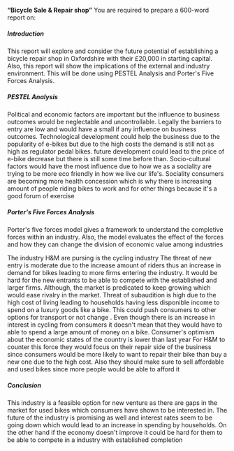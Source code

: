 **“Bicycle Sale & Repair shop”**
You are required to prepare a 600-word report on:

##### Introduction
This report will explore and consider the future potential of establishing a bicycle repair shop in Oxfordshire with their £20,000 in starting capital. Also, this report will show the implications of the external and industry environment. This will be done using PESTEL Analysis and Porter's Five Forces Analysis. 
##### PESTEL Analysis
Political and economic factors are important but the influence to business outcomes would be neglectable and uncontrollable. Legally the barriers to entry are low and would have a small if any influence on business outcomes. 
Technological development could help the business due to the popularity of e-bikes but due to the high costs the demand is still not as high as regulator pedal bikes. future development could lead to the price of e-bike decrease but there is still some time before than. Socio-cultural factors would have the most influence due to how we as a sociality are trying to be more eco friendly in how we live our life's. Sociality consumers are becoming more health concession which is why there is increasing amount of people riding bikes to work and for other things because it's a good forum of exercise

##### Porter's Five Forces Analysis
Porter's five forces model gives a framework to understand the completive forces within an industry. Also, the model evaluates the effect of the forces and how they can change the division of economic value among industries

The industry H&M are pursing is the cycling industry
	The threat of new entry is moderate due to the increase amount of riders thus an increase in demand for bikes leading to more firms entering the industry. It would be hard for the new entrants to be able to compete with the established and larger firms. Although, the market is predicated to keep growing which would ease rivalry in the market. 
	Threat of subaudition is high due to the high cost of living leading to households having less disponible income to spend on a luxury goods like a bike. This could push consumers to other options for transport or not change . Even though there is an increase in interest in cycling from consumers it doesn't mean that they would have to able to spend a large amount of money on a bike. Consumer's optimism about the economic states of the country is lower than last year
	For H&M to counter this force they would focus on their repair side of the business since consumers would be more likely to want to repair their bike than buy a new one due to the high cost. Also they should make sure to sell affordable and used bikes since more people would be able  to afford it
	
##### Conclusion
This industry is a feasible option for new venture as there are gaps in the market for used bikes which consumers have shown to be interested in. The future of the industry is promising as well and interest rates seem to be going down which would lead to an increase in spending by households.  On the other hand if the economy doesn't improve it could be hard for them to be able to compete in a industry with established completion
